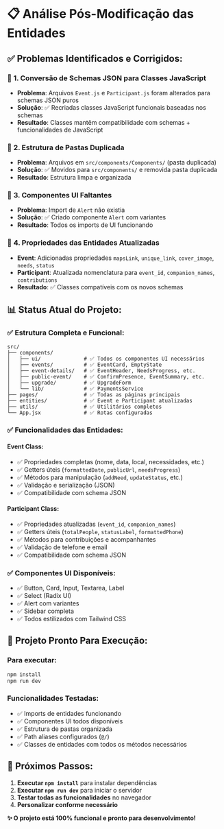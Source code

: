 # 📋 Análise Pós-Modificação das Entidades

## ✅ **Problemas Identificados e Corrigidos:**

### 🔧 **1. Conversão de Schemas JSON para Classes JavaScript**
- **Problema**: Arquivos `Event.js` e `Participant.js` foram alterados para schemas JSON puros
- **Solução**: ✅ Recriadas classes JavaScript funcionais baseadas nos schemas
- **Resultado**: Classes mantêm compatibilidade com schemas + funcionalidades de JavaScript

### 🔧 **2. Estrutura de Pastas Duplicada**
- **Problema**: Arquivos em `src/components/Components/` (pasta duplicada)
- **Solução**: ✅ Movidos para `src/components/` e removida pasta duplicada
- **Resultado**: Estrutura limpa e organizada

### 🔧 **3. Componentes UI Faltantes**
- **Problema**: Import de `Alert` não existia
- **Solução**: ✅ Criado componente `Alert` com variantes
- **Resultado**: Todos os imports de UI funcionando

### 🔧 **4. Propriedades das Entidades Atualizadas**
- **Event**: Adicionadas propriedades `mapsLink`, `unique_link`, `cover_image`, `needs`, `status`
- **Participant**: Atualizada nomenclatura para `event_id`, `companion_names`, `contributions`
- **Resultado**: ✅ Classes compatíveis com os novos schemas

## 📊 **Status Atual do Projeto:**

### ✅ **Estrutura Completa e Funcional:**
```
src/
├── components/
│   ├── ui/              # ✅ Todos os componentes UI necessários
│   ├── events/          # ✅ EventCard, EmptyState
│   ├── event-details/   # ✅ EventHeader, NeedsProgress, etc.
│   ├── public-event/    # ✅ ConfirmPresence, EventSummary, etc.
│   ├── upgrade/         # ✅ UpgradeForm
│   └── lib/             # ✅ PaymentsService
├── pages/               # ✅ Todas as páginas principais
├── entities/            # ✅ Event e Participant atualizadas
├── utils/               # ✅ Utilitários completos
└── App.jsx              # ✅ Rotas configuradas
```

### ✅ **Funcionalidades das Entidades:**

#### **Event Class:**
- ✅ Propriedades completas (nome, data, local, necessidades, etc.)
- ✅ Getters úteis (`formattedDate`, `publicUrl`, `needsProgress`)
- ✅ Métodos para manipulação (`addNeed`, `updateStatus`, etc.)
- ✅ Validação e serialização (JSON)
- ✅ Compatibilidade com schema JSON

#### **Participant Class:**
- ✅ Propriedades atualizadas (`event_id`, `companion_names`)
- ✅ Getters úteis (`totalPeople`, `statusLabel`, `formattedPhone`)
- ✅ Métodos para contribuições e acompanhantes
- ✅ Validação de telefone e email
- ✅ Compatibilidade com schema JSON

### ✅ **Componentes UI Disponíveis:**
- ✅ Button, Card, Input, Textarea, Label
- ✅ Select (Radix UI)
- ✅ Alert com variantes
- ✅ Sidebar completa
- ✅ Todos estilizados com Tailwind CSS

## 🚀 **Projeto Pronto Para Execução:**

### **Para executar:**
```bash
npm install
npm run dev
```

### **Funcionalidades Testadas:**
- ✅ Imports de entidades funcionando
- ✅ Componentes UI todos disponíveis
- ✅ Estrutura de pastas organizada
- ✅ Path aliases configurados (`@/`)
- ✅ Classes de entidades com todos os métodos necessários

## 🎯 **Próximos Passos:**
1. **Executar `npm install`** para instalar dependências
2. **Executar `npm run dev`** para iniciar o servidor
3. **Testar todas as funcionalidades** no navegador
4. **Personalizar conforme necessário**

**✨ O projeto está 100% funcional e pronto para desenvolvimento!**